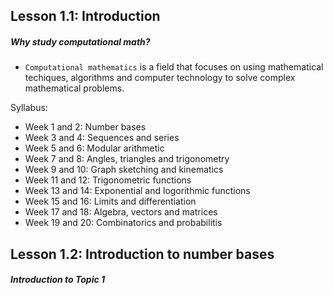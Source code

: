 ## Lesson 1.1: Introduction

<h5>Why study computational math?</h5>

- `Computational mathematics` is a field that focuses on using mathematical techiques, algorithms and computer technology to solve complex mathematical problems.

Syllabus:

- Week 1 and 2: Number bases
- Week 3 and 4: Sequences and series
- Week 5 and 6: Modular arithmetic
- Week 7 and 8: Angles, triangles and trigonometry
- Week 9 and 10: Graph sketching and kinematics
- Week 11 and 12: Trigonometric functions
- Week 13 and 14: Exponential and logorithmic functions
- Week 15 and 16: Limits and differentiation
- Week 17 and 18: Algebra, vectors and matrices
- Week 19 and 20: Combinatorics and probabilitis

## Lesson 1.2: Introduction to number bases

<h5>Introduction to Topic 1</h5>
